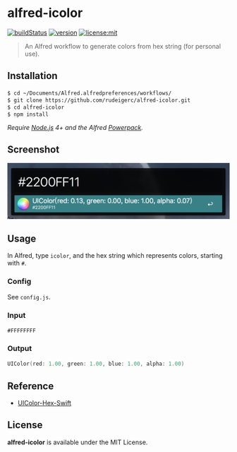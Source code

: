 # alfred-icolor
[![buildStatus](https://travis-ci.org/rudeigerc/alfred-icolor.svg?branch=master)](https://travis-ci.org/rudeigerc/alfred-icolor)
[![version](https://img.shields.io/badge/version-0.1.3-blue.svg)](https://github.com/rudeigerc/alfred-icolor)
[![license:mit](https://img.shields.io/badge/license-mit-blue.svg)](https://opensource.org/licenses/MIT)

>  An Alfred workflow to generate colors from hex string (for personal use).


## Installation

```
$ cd ~/Documents/Alfred.alfredpreferences/workflows/
$ git clone https://github.com/rudeigerc/alfred-icolor.git
$ cd alfred-icolor
$ npm install
```

*Require [Node.js](https://nodejs.org) 4+ and the Alfred [Powerpack](https://www.alfredapp.com/powerpack/).*

## Screenshot
![screenshot](screenshot.png)

## Usage

In Alfred, type `icolor`, and the hex string which represents colors, starting with `#`.

### Config
See `config.js`.

### Input
```
#FFFFFFFF
```

### Output
```swift
UIColor(red: 1.00, green: 1.00, blue: 1.00, alpha: 1.00)
```

## Reference

- [UIColor-Hex-Swift](https://github.com/yeahdongcn/UIColor-Hex-Swift)

## License

**alfred-icolor** is available under the MIT License.
